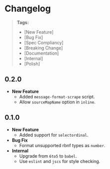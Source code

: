 # Changelog

> **Tags:**
> - [New Feature]
> - [Bug Fix]
> - [Spec Compliancy]
> - [Breaking Change]
> - [Documentation]
> - [Internal]
> - [Polish]

## 0.2.0

* **New Feature**
	* Added `message-format-scrape` script.
	* Allow `sourceMapName` option in `inline`.

## 0.1.0

* **New Feature**
	* Added support for `selectordinal`.
* **Bug Fix**
	* Format unsupported rbnf types as `number`.
* **Internal**
	* Upgrade from `6to5` to `babel`.
	* Use `eslint` and `jscs` for style checking.

